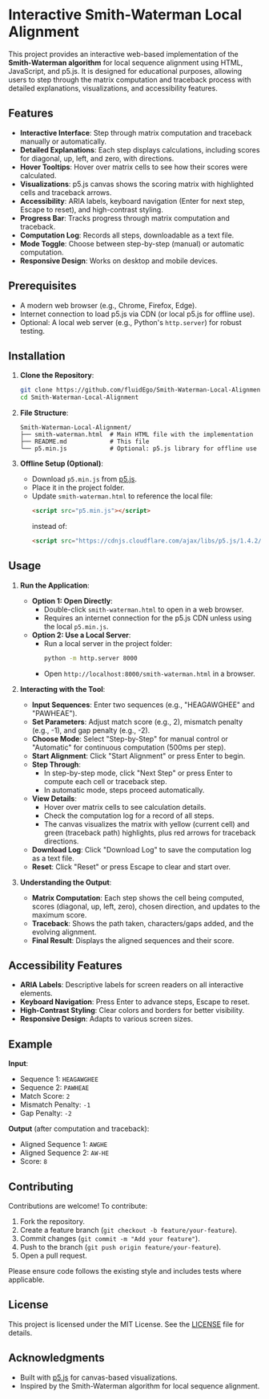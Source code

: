 # Interactive Smith-Waterman Local Alignment

This project provides an interactive web-based implementation of the **Smith-Waterman algorithm** for local sequence alignment using HTML, JavaScript, and p5.js. It is designed for educational purposes, allowing users to step through the matrix computation and traceback process with detailed explanations, visualizations, and accessibility features.

## Features

- **Interactive Interface**: Step through matrix computation and traceback manually or automatically.
- **Detailed Explanations**: Each step displays calculations, including scores for diagonal, up, left, and zero, with directions.
- **Hover Tooltips**: Hover over matrix cells to see how their scores were calculated.
- **Visualizations**: p5.js canvas shows the scoring matrix with highlighted cells and traceback arrows.
- **Accessibility**: ARIA labels, keyboard navigation (Enter for next step, Escape to reset), and high-contrast styling.
- **Progress Bar**: Tracks progress through matrix computation and traceback.
- **Computation Log**: Records all steps, downloadable as a text file.
- **Mode Toggle**: Choose between step-by-step (manual) or automatic computation.
- **Responsive Design**: Works on desktop and mobile devices.

## Prerequisites

- A modern web browser (e.g., Chrome, Firefox, Edge).
- Internet connection to load p5.js via CDN (or local p5.js for offline use).
- Optional: A local web server (e.g., Python's `http.server`) for robust testing.

## Installation

1. **Clone the Repository**:
   ```bash
   git clone https://github.com/fluidEgo/Smith-Waterman-Local-Alignment.git
   cd Smith-Waterman-Local-Alignment
   ```

2. **File Structure**:
   ```
   Smith-Waterman-Local-Alignment/
   ├── smith-waterman.html  # Main HTML file with the implementation
   ├── README.md            # This file
   └── p5.min.js            # Optional: p5.js library for offline use
   ```

3. **Offline Setup (Optional)**:
   - Download `p5.min.js` from [p5.js](https://p5js.org/download/).
   - Place it in the project folder.
   - Update `smith-waterman.html` to reference the local file:
     ```html
     <script src="p5.min.js"></script>
     ```
     instead of:
     ```html
     <script src="https://cdnjs.cloudflare.com/ajax/libs/p5.js/1.4.2/p5.min.js"></script>
     ```

## Usage

1. **Run the Application**:
   - **Option 1: Open Directly**:
     - Double-click `smith-waterman.html` to open in a web browser.
     - Requires an internet connection for the p5.js CDN unless using the local `p5.min.js`.
   - **Option 2: Use a Local Server**:
     - Run a local server in the project folder:
       ```bash
       python -m http.server 8000
       ```
     - Open `http://localhost:8000/smith-waterman.html` in a browser.

2. **Interacting with the Tool**:
   - **Input Sequences**: Enter two sequences (e.g., "HEAGAWGHEE" and "PAWHEAE").
   - **Set Parameters**: Adjust match score (e.g., 2), mismatch penalty (e.g., -1), and gap penalty (e.g., -2).
   - **Choose Mode**: Select "Step-by-Step" for manual control or "Automatic" for continuous computation (500ms per step).
   - **Start Alignment**: Click "Start Alignment" or press Enter to begin.
   - **Step Through**:
     - In step-by-step mode, click "Next Step" or press Enter to compute each cell or traceback step.
     - In automatic mode, steps proceed automatically.
   - **View Details**:
     - Hover over matrix cells to see calculation details.
     - Check the computation log for a record of all steps.
     - The canvas visualizes the matrix with yellow (current cell) and green (traceback path) highlights, plus red arrows for traceback directions.
   - **Download Log**: Click "Download Log" to save the computation log as a text file.
   - **Reset**: Click "Reset" or press Escape to clear and start over.

3. **Understanding the Output**:
   - **Matrix Computation**: Each step shows the cell being computed, scores (diagonal, up, left, zero), chosen direction, and updates to the maximum score.
   - **Traceback**: Shows the path taken, characters/gaps added, and the evolving alignment.
   - **Final Result**: Displays the aligned sequences and their score.

## Accessibility Features

- **ARIA Labels**: Descriptive labels for screen readers on all interactive elements.
- **Keyboard Navigation**: Press Enter to advance steps, Escape to reset.
- **High-Contrast Styling**: Clear colors and borders for better visibility.
- **Responsive Design**: Adapts to various screen sizes.

## Example

**Input**:
- Sequence 1: `HEAGAWGHEE`
- Sequence 2: `PAWHEAE`
- Match Score: `2`
- Mismatch Penalty: `-1`
- Gap Penalty: `-2`

**Output** (after computation and traceback):
- Aligned Sequence 1: `AWGHE`
- Aligned Sequence 2: `AW-HE`
- Score: `8`

## Contributing

Contributions are welcome! To contribute:
1. Fork the repository.
2. Create a feature branch (`git checkout -b feature/your-feature`).
3. Commit changes (`git commit -m "Add your feature"`).
4. Push to the branch (`git push origin feature/your-feature`).
5. Open a pull request.

Please ensure code follows the existing style and includes tests where applicable.

## License

This project is licensed under the MIT License. See the [LICENSE](LICENSE) file for details.

## Acknowledgments

- Built with [p5.js](https://p5js.org/) for canvas-based visualizations.
- Inspired by the Smith-Waterman algorithm for local sequence alignment.
